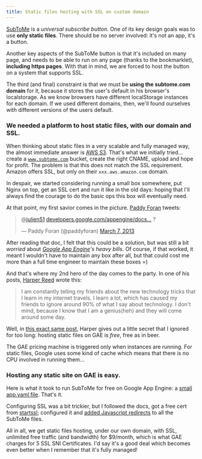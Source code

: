 ```yaml
---
title: Static files hosting with SSL on custom domain
---
```


[SubToMe](http://www.subtome.com/) is a *universal subscribe button*. One of its key design goals was to use **only static files**. There should be no server involved: it's not an app, it's a button.

Another key aspects of the SubToMe button is that it's included on many page, and needs to be able to run on any page (thanks to the bookmarklet), **including https pages**. With that in mind, we are forced
to host the button on a system that supports SSL.

The third (and final) constraint is that we must be **using the subtome.com domain** for it, because it stores the user's default in his browser's localstorage. As we know browsers have different localStorage instances for each domain. If we used different domains, then, we'll found ourselves with different versions of the users default.

### We needed a platform to host static files, with our domain and SSL.


When thinking about static files in a very scalable and fully managed way, the almost immediate answer is [AWS S3](http://aws.amazon.com/s3/). That's what we initially tried... create a <code>www.subtome.com</code> bucket, create the right CNAME, upload and hope for profit. The problem is that this does not match the SSL requirement. Amazon offers SSL, but only on their <code>xxx.aws.amazon.com</code> domain. 

In despair, we started considering running a small box somewhere, put Nginx on top, get an SSL cert and run it like in the old days: hoping that I'll always find the courage to do the basic ops this box will eventually need.

At that point, my first savior comes in the picture. [Paddy Foran](http://paddy.io/) tweets:

<blockquote class="twitter-tweet">
  <p>@<a href="https://twitter.com/julien51">julien51</a> <a href="https://t.co/uSizmul6Cf" title="https://developers.google.com/appengine/docs/ssl">developers.google.com/appengine/docs…</a> ?</p>&mdash; Paddy Foran (@paddyforan) <a href="https://twitter.com/paddyforan/status/309611169071652865">March 7, 2013</a>
</blockquote>

<script src="https://platform.twitter.com/widgets.js">
</script>

After reading that doc, I felt that this could be a solution, but was still a bit *worried* about *[Google App Engine](https://developers.google.com/appengine/)'s heavy bills*. Of course, if that worked, it meant I wouldn't have to maintain any box after all, but that could cost me more than a full time engineer to maintain these boxes =)

And that's where my 2nd hero of the day comes to the party. In one of his posts, [Harper Reed](https://harperreed.org/) wrote this:

> I am constantly telling my friends about the new technology tricks that I learn in my internet travels. I learn a lot, which has caused my friends to ignore around 90% of what I say about technology. I don't mind, because I know that I am a genius(heh) and they will come around some day.

Well, in [this exact same post](https://www.nata2.org/2011/01/26/how-to-use-app-engine-to-host-static-sites-for-free), Harper gives out a little secret that I ignored for too long: hosting static files on GAE is *free*, free as in beer.

The GAE pricing machine is triggered only when instances are running. For static files, Google uses some kind of cache which means that there is no CPU involved in running them... 

### Hosting any static site on GAE is easy.

Here is what it took to run SubToMe for free on Google App Engine: a [small app.yaml file](https://github.com/superfeedr/subtome/blob/master/app.yaml). That's it.

Configuring SSL was a bit trickier, but I followed the docs, got a free cert from [startssl](http://www.startssl.com/); configured it and [added Javascript redirects](https://github.com/superfeedr/subtome/blob/master/index.html#L64) to all the SubToMe files.

All in all, we get static files hosting, under our own domain, with SSL, unlimited free traffic (and bandwidth) for $9/month, which is what GAE charges for 5 SSL SNI Certificates. I'd say it's a good deal which becomes even better when I remember that it's fully managed!


